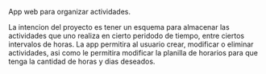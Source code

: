 App web para organizar actividades.

La intencion del proyecto es tener un esquema para almacenar las actividades que uno realiza en cierto peridodo de tiempo, entre ciertos intervalos de horas. La app permitira al usuario crear, modificar o eliminar actividades, asi como le permitira modificar la planilla de horarios para que tenga la cantidad de horas y dias deseados.
